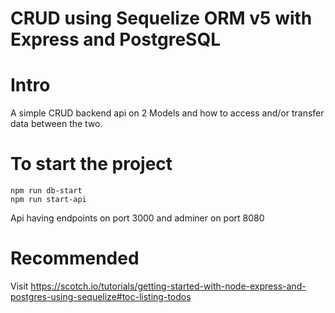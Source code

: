 # CRUD using Sequelize ORM v5 with Express and PostgreSQL


# Intro
A simple CRUD backend api on 2 Models and how to access and/or transfer data between the two.


# To start the project
```
npm run db-start
npm run start-api
```
Api having endpoints on port 3000 and adminer on port 8080

# Recommended
Visit https://scotch.io/tutorials/getting-started-with-node-express-and-postgres-using-sequelize#toc-listing-todos